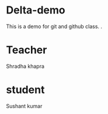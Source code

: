 # Delta-demo
This is a demo for git and github class.
.

# Teacher 
Shradha khapra 

# student 
Sushant kumar